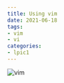 ```yaml
---
title: Using vim
date: 2021-06-18
tags:
- vim
- vi
categories:
- lpic1
---
```


![vim](../img-lpic/vim.svg)
